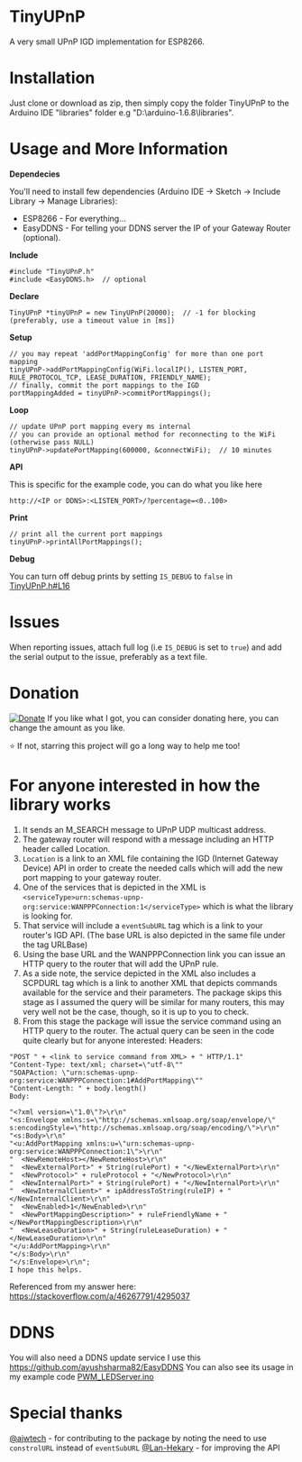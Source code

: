 # TinyUPnP
A very small UPnP IGD implementation for ESP8266.

Installation
=
Just clone or download as zip, then simply copy the folder TinyUPnP to the Arduino IDE "libraries" folder e.g "D:\arduino-1.6.8\libraries".

Usage and More Information
=

**Dependecies**

You'll need to install few dependencies (Arduino IDE -> Sketch -> Include Library -> Manage Libraries):
* ESP8266 - For everything...
* EasyDDNS - For telling your DDNS server the IP of your Gateway Router (optional).

**Include**
```
#include "TinyUPnP.h"
#include <EasyDDNS.h>  // optional
```

**Declare**
```
TinyUPnP *tinyUPnP = new TinyUPnP(20000);  // -1 for blocking (preferably, use a timeout value in [ms])
```
**Setup**
```
// you may repeat 'addPortMappingConfig' for more than one port mapping
tinyUPnP->addPortMappingConfig(WiFi.localIP(), LISTEN_PORT, RULE_PROTOCOL_TCP, LEASE_DURATION, FRIENDLY_NAME);
// finally, commit the port mappings to the IGD
portMappingAdded = tinyUPnP->commitPortMappings();
```
**Loop**
```
// update UPnP port mapping every ms internal
// you can provide an optional method for reconnecting to the WiFi (otherwise pass NULL)
tinyUPnP->updatePortMapping(600000, &connectWiFi);  // 10 minutes
```
**API**

This is specific for the example code, you can do what you like here
```
http://<IP or DDNS>:<LISTEN_PORT>/?percentage=<0..100>
```
**Print**
```
// print all the current port mappings
tinyUPnP->printAllPortMappings();
```
**Debug**

You can turn off debug prints by setting `IS_DEBUG` to `false` in [TinyUPnP.h#L16](https://github.com/ofekp/TinyUPnP/blob/master/src/TinyUPnP.h#L16)

Issues
=
When reporting issues, attach full log (i.e `IS_DEBUG` is set to `true`) and add the serial output to the issue, preferably as a text file.

Donation
=
[![Donate](https://www.paypalobjects.com/en_US/i/btn/btn_donate_LG.gif)](https://www.paypal.me/ofekpearl/1usd) If you like what I got, you can consider donating here, you can change the amount as you like.

:star: If not, starring this project will go a long way to help me too!

For anyone interested in how the library works
=
1. It sends an M_SEARCH message to UPnP UDP multicast address.
2. The gateway router will respond with a message including an HTTP header called Location.
3. `Location` is a link to an XML file containing the IGD (Internet Gateway Device) API in order to create the needed calls which will add the new port mapping to your gateway router.
4. One of the services that is depicted in the XML is `<serviceType>urn:schemas-upnp-org:service:WANPPPConnection:1</serviceType>` which is what the library is looking for.
5. That service will include a `eventSubURL` tag which is a link to your router's IGD API. (The base URL is also depicted in the same file under the tag URLBase)
6. Using the base URL and the WANPPPConnection link you can issue an HTTP query to the router that will add the UPnP rule.
7. As a side note, the service depicted in the XML also includes a SCPDURL tag which is a link to another XML that depicts commands available for the service and their parameters. The package skips this stage as I assumed the query will be similar for many routers, this may very well not be the case, though, so it is up to you to check.
8. From this stage the package will issue the service command using an HTTP query to the router. The actual query can be seen in the code quite clearly but for anyone interested:
Headers:
```
"POST " + <link to service command from XML> + " HTTP/1.1"
"Content-Type: text/xml; charset=\"utf-8\""
"SOAPAction: \"urn:schemas-upnp-org:service:WANPPPConnection:1#AddPortMapping\""
"Content-Length: " + body.length()
Body:

"<?xml version=\"1.0\"?>\r\n"
"<s:Envelope xmlns:s=\"http://schemas.xmlsoap.org/soap/envelope/\" s:encodingStyle=\"http://schemas.xmlsoap.org/soap/encoding/\">\r\n"
"<s:Body>\r\n"
"<u:AddPortMapping xmlns:u=\"urn:schemas-upnp-org:service:WANPPPConnection:1\">\r\n"
"  <NewRemoteHost></NewRemoteHost>\r\n"
"  <NewExternalPort>" + String(rulePort) + "</NewExternalPort>\r\n"
"  <NewProtocol>" + ruleProtocol + "</NewProtocol>\r\n"
"  <NewInternalPort>" + String(rulePort) + "</NewInternalPort>\r\n"
"  <NewInternalClient>" + ipAddressToString(ruleIP) + "</NewInternalClient>\r\n"
"  <NewEnabled>1</NewEnabled>\r\n"
"  <NewPortMappingDescription>" + ruleFriendlyName + "</NewPortMappingDescription>\r\n"
"  <NewLeaseDuration>" + String(ruleLeaseDuration) + "</NewLeaseDuration>\r\n"
"</u:AddPortMapping>\r\n"
"</s:Body>\r\n"
"</s:Envelope>\r\n";
I hope this helps.
```
Referenced from my answer here:
https://stackoverflow.com/a/46267791/4295037

DDNS
=
You will also need a DDNS update service
I use this https://github.com/ayushsharma82/EasyDDNS
You can also see its usage in my example code [PWM_LEDServer.ino](https://github.com/ofekp/TinyUPnP/blob/master/examples/PWM_LEDServer/PWM_LEDServer.ino)

Special thanks
=
[@ajwtech](https://github.com/ajwtech) - for contributing to the package by noting the need to use `constrolURL` instead of `eventSubURL`
[@Lan-Hekary](https://github.com/Lan-Hekary) - for improving the API